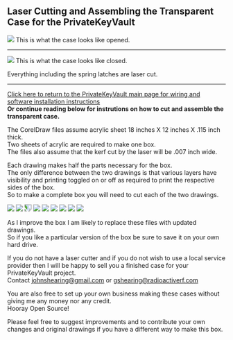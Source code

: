 ## Laser Cutting and Assembling the Transparent Case for the PrivateKeyVault  
<img src="../images/LaserCutMakeImages/CaseOpened.jpg">  
This is what the case looks like opened.  
<hr>

<img src="../images/LaserCutMakeImages/CaseClosed.jpg">   
This is what the case looks like closed.    

Everything including the spring latches are laser cut.  

<hr>

[Click here to return to the PrivateKeyVault main page for wiring and software installation instructions](https://github.com/johnshearing/PrivateKeyVault#privatekeyvault---make-instructions)  
**Or continue reading below for instrutions on how to cut and assemble the transparent case.**  

The CorelDraw files assume acrylic sheet 18 inches X 12 inches X .115 inch thick.  
Two sheets of acrylic are required to make one box.  
The files also assume that the kerf cut by the laser will be .007 inch wide.  

Each drawing makes half the parts necessary for the box.  
The only difference between the two drawings is that various layers have visibility and printing toggled on or off as required to print the respective sides of the box.  
So to make a complete box you will need to cut each of the two drawings.

<img src="../images/LaserCutMakeImages/01_In_The_PrinterCaseClosed.jpg">  
<img src="../images/LaserCutMakeImages/02_All_The_Parts.jpg">  
<img src="../images/LaserCutMakeImages/03_Latch_Parts.jpg" style="transform: rotate(90deg)">  
<img src="../images/LaserCutMakeImages/04_Sand_Latch.jpg">  
<img src="../images/LaserCutMakeImages/05_Fit_Latch.jpg">  
<img src="../images/LaserCutMakeImages/06_Stack_Order_01.jpg">  
<img src="../images/LaserCutMakeImages/06_Stack_Order_02.jpg">  
<img src="../images/LaserCutMakeImages/06_Stack_Order_04.jpg">  
<img src="../images/LaserCutMakeImages/07_Finished_Box.jpg">  

As I improve the box I am likely to replace these files with updated drawings.  
So if you like a particular version of the box be sure to save it on your own hard drive.  

If you do not have a laser cutter and if you do not wish to use a local service provider then I will be happy to sell you a finished case for your PrivateKeyVault project.  
Contact johnshearing@gmail.com or gshearing@radioactiverf.com  

You are also free to set up your own business making these cases without giving me any money nor any credit.  
Hooray Open Source!  

Please feel free to suggest improvements and to contribute your own changes and original drawings if you have a different way to make this box.  


